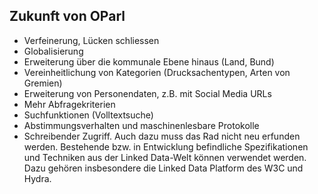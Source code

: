 Zukunft von OParl
-----------------

- Verfeinerung, Lücken schliessen
- Globalisierung
- Erweiterung über die kommunale Ebene hinaus (Land, Bund)
- Vereinheitlichung von Kategorien (Drucksachentypen, Arten von Gremien)
- Erweiterung von Personendaten, z.B. mit Social Media URLs
- Mehr Abfragekriterien
- Suchfunktionen (Volltextsuche)
- Abstimmungsverhalten und maschinenlesbare Protokolle
- Schreibender Zugriff. Auch dazu muss das Rad nicht neu erfunden werden. Bestehende bzw. in Entwicklung befindliche Spezifikationen und Techniken aus der Linked Data-Welt können verwendet werden. Dazu gehören insbesondere die Linked Data Platform des W3C und Hydra.
